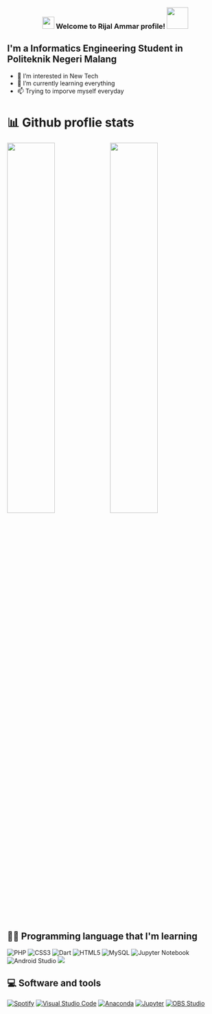 <h3 align="center">
<img src="https://media.giphy.com/media/hvRJCLFzcasrR4ia7z/giphy.gif" width="28">
Welcome to Rijal Ammar  profile! <img src="https://media.giphy.com/media/12oufCB0MyZ1Go/giphy.gif" width="50">
</h3>

## I'm a Informatics Engineering Student in Politeknik Negeri Malang

- 👀 I’m interested in New Tech
- 🌱 I’m currently learning everything 
- 📫 Trying to imporve myself everyday


# 📊 Github proflie stats
<img align="left" width="47%" src="https://github-readme-stats.vercel.app/api?username=rijalammar1&show_icons=true&theme=radical" />
<img align="left" width="47%" src="https://github-readme-stats.vercel.app/api/top-langs/?username=rijalammar1&layout=compact" />

## 👨‍💻 Programming language that I'm learning
![PHP](https://img.shields.io/badge/php-%23777BB4.svg?style=for-the-badge&logo=php&logoColor=white)
![CSS3](https://img.shields.io/badge/css3-%231572B6.svg?style=for-the-badge&logo=css3&logoColor=white)
![Dart](https://img.shields.io/badge/dart-%230175C2.svg?style=for-the-badge&logo=dart&logoColor=white)
![HTML5](https://img.shields.io/badge/html5-%23E34F26.svg?style=for-the-badge&logo=html5&logoColor=white)
![MySQL](https://img.shields.io/badge/mysql-%2300f.svg?style=for-the-badge&logo=mysql&logoColor=white)
![Jupyter Notebook](https://img.shields.io/badge/jupyter-%23FA0F00.svg?style=for-the-badge&logo=jupyter&logoColor=white)
![Android Studio](https://img.shields.io/badge/Android%20Studio-3DDC84.svg?style=for-the-badge&logo=android-studio&logoColor=white)
![](https://komarev.com/ghpvc/?username=rijalammar1&style=flat-square)

## 💻 Software and tools
<a href="#"><img alt="Spotify" src="https://img.shields.io/badge/Spotify-0078d7.svg?logo=spotify&logoColor=white"></a>
<a href="#"><img alt="Visual Studio Code" src="https://img.shields.io/badge/Visual%20Studio%20Code-0078d7.svg?logo=visual-studio-code&logoColor=white"></a>
<a href="#"><img alt="Anaconda" src="https://img.shields.io/badge/Anaconda-0078d7.svg?logo=anaconda&logoColor=white"></a>
<a href="#"><img alt="Jupyter" src="https://img.shields.io/badge/Jupyter%20-%23F37626.svg?logo=Jupyter&logoColor=white"></a>
<a href="#"><img alt="OBS Studio" src="https://img.shields.io/badge/-OBS%20Studio-302E31?logo=obs-studio&logoColor=white"></a>



